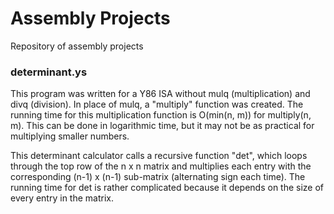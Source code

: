 # Assembly Projects
Repository of assembly projects

### determinant.ys
This program was written for a Y86 ISA without mulq (multiplication) and divq (division).
In place of mulq, a "multiply" function was created. The running time for this multiplication function
is O(min(n, m)) for multiply(n, m). This can be done in logarithmic time, but it may not be as practical
for multiplying smaller numbers.

This determinant calculator calls a recursive function "det", which loops through the top row of the n x n matrix and multiplies
each entry with the corresponding (n-1) x (n-1) sub-matrix (alternating sign each time).
The running time for det is rather complicated because it depends on the size of every entry in the matrix.

